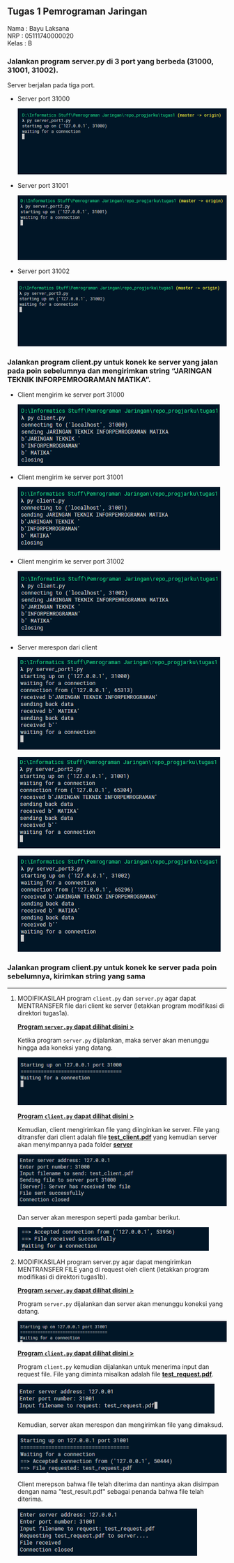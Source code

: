 ## Tugas 1 Pemrograman Jaringan

Nama  : Bayu Laksana<br>
NRP   : 05111740000020<br>
Kelas : B

### Jalankan program server.py di 3 port yang berbeda (31000, 31001, 31002).

Server berjalan pada tiga port.

- Server port 31000

    ![](img/Ss1x.png)

- Server port 31001

    ![](img/Ss2x.png)

- Server port 31002

    ![](img/Ss3x.png)


### Jalankan program client.py untuk konek ke server yang jalan pada poin sebelumnya dan mengirimkan string “JARINGAN TEKNIK INFORPEMROGRAMAN MATIKA”.

- Client mengirim ke server port 31000

    ![](img/client31000.png)

- Client mengirim ke server port 31001

    ![](img/client31001.png)

- Client mengirim ke server port 31002

    ![](img/client31002.png)

- Server merespon dari client

    ![](img/server31000.png)

    ![](img/server31001.png)

    ![](img/server31002.png)


### Jalankan program client.py untuk konek ke server pada poin sebelumnya, kirimkan string yang sama 

----

1. MODIFIKASILAH program `client.py` dan `server.py` agar dapat MENTRANSFER file dari client ke server (letakkan program modifikasi di direktori tugas1a).

    [**Program `server.py` dapat dilihat disini >**](tugas1a/server.py)

    Ketika program `server.py` dijalankan, maka server akan menunggu hingga ada koneksi yang datang.

    ![](img/Ss1.png)

    [**Program `client.py` dapat dilihat disini >**](tugas1a/client.py)

    Kemudian, client mengirimkan file yang diinginkan ke server. File yang ditransfer dari client adalah file [**test_client.pdf**](tugas1a/test_client.pdf) yang kemudian server akan menyimpannya pada folder [**server**](tugas1a/server)

    ![](img/Ss2.png)

    Dan server akan merespon seperti pada gambar berikut.

    ![](img/Ss3.png)

2. MODIFIKASILAH program server.py agar dapat mengirimkan MENTRANSFER FILE yang di request oleh client (letakkan program modifikasi di direktori tugas1b).

    [**Program `server.py` dapat dilihat disini >**](tugas1b/server.py)

    Program `server.py` dijalankan dan server akan menunggu koneksi yang datang.

    ![](img/S2-1.png)

    [**Program `client.py` dapat dilihat disini >**](tugas1b/client.py)

    Program `client.py` kemudian dijalankan untuk menerima input dan request file. File yang diminta misalkan adalah file [**test_request.pdf**](tugas1b/test_request.pdf).

    ![](img/S2-2.png)

    Kemudian, server akan merespon dan mengirimkan file yang dimaksud.

    ![](img/S2-3.png)

    Client merepson bahwa file telah diterima dan nantinya akan disimpan dengan nama "test_result.pdf" sebagai penanda bahwa file telah diterima.

    ![](img/S2-4.png)
